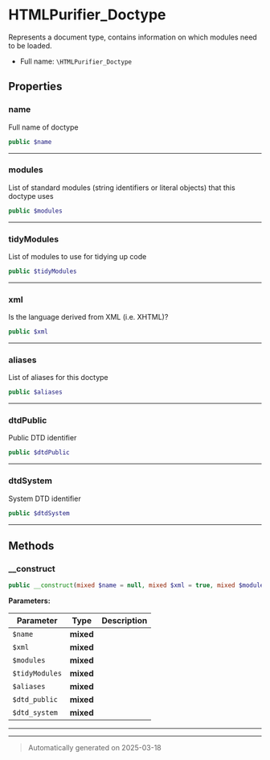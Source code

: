 
# HTMLPurifier_Doctype

Represents a document type, contains information on which modules
need to be loaded.



* Full name: `\HTMLPurifier_Doctype`



## Properties


### name

Full name of doctype

```php
public $name
```






***

### modules

List of standard modules (string identifiers or literal objects)
that this doctype uses

```php
public $modules
```






***

### tidyModules

List of modules to use for tidying up code

```php
public $tidyModules
```






***

### xml

Is the language derived from XML (i.e. XHTML)?

```php
public $xml
```






***

### aliases

List of aliases for this doctype

```php
public $aliases
```






***

### dtdPublic

Public DTD identifier

```php
public $dtdPublic
```






***

### dtdSystem

System DTD identifier

```php
public $dtdSystem
```






***

## Methods


### __construct



```php
public __construct(mixed $name = null, mixed $xml = true, mixed $modules = array(), mixed $tidyModules = array(), mixed $aliases = array(), mixed $dtd_public = null, mixed $dtd_system = null): mixed
```








**Parameters:**

| Parameter | Type | Description |
|-----------|------|-------------|
| `$name` | **mixed** |  |
| `$xml` | **mixed** |  |
| `$modules` | **mixed** |  |
| `$tidyModules` | **mixed** |  |
| `$aliases` | **mixed** |  |
| `$dtd_public` | **mixed** |  |
| `$dtd_system` | **mixed** |  |





***


***
> Automatically generated on 2025-03-18
